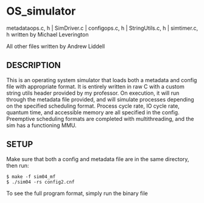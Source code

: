 # OS_simulator
metadataops.c, h | SimDriver.c | configops.c, h | StringUtils.c, h | simtimer.c, h written by Michael Leverington

All other files written by Andrew Liddell

## DESCRIPTION
This is an operating system simulator that loads both a metadata and config file with appropriate format.
It is entirely written in raw C with a custom string utils header provided by my professor. On execution, 
it will run through the metadata file provided, and will simulate processes depending on the specified scheduling
format. Process cycle rate, IO cycle rate, quantum time, and accessible memory are all specified in the config.
Preemptive scheduling formats are completed with multithreading, and the sim has a functioning MMU.

## SETUP

Make sure that both a config and metadata file are in the same directory, then run:

```
$ make -f sim04_mf
$ ./sim04 -rs config2.cnf
```
To see the full program format, simply run the binary file
